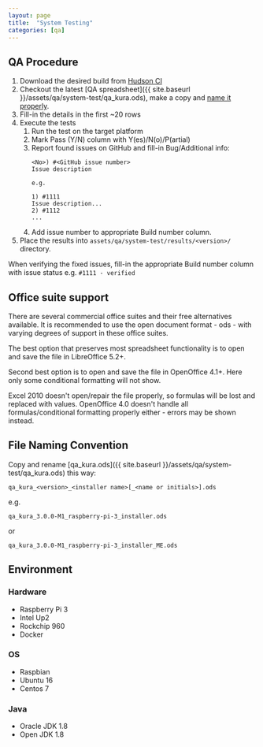 ```yaml
---
layout: page
title:  "System Testing"
categories: [qa]
---
```


QA Procedure
------------

1. Download the desired build from [Hudson CI](https://hudson.eclipse.org/kura/)
1. Checkout the latest [QA spreadsheet]({{ site.baseurl }}/assets/qa/system-test/qa_kura.ods), make a copy and [name it properly](#file-naming-convention).
1. Fill-in the details in the first ~20 rows
1. Execute the tests
   1. Run the test on the target platform
   1. Mark Pass (Y/N) column with Y(es)/N(o)/P(artial)
   1. Report found issues on GitHub and fill-in Bug/Additional info:
      ```
      <No>) #<GitHub issue number>
      Issue description

      e.g.

      1) #1111
      Issue description...
      2) #1112
      ...
      ```
   1. Add issue number to appropriate Build number column.
1. Place the results into `assets/qa/system-test/results/<version>/` directory.

When verifying the fixed issues, fill-in the appropriate Build number column with issue status e.g.
`#1111 - verified`

Office suite support
--------------------

There are several commercial office suites and their free alternatives available. It is recommended to use the open
document format - ods - with varying degrees of support in these office suites.

The best option that preserves most spreadsheet functionality is to open and save the file in LibreOffice 5.2+.

Second best option is to open and save the file in OpenOffice 4.1+. Here only some conditional formatting will not show.

Excel 2010 doesn't open/repair the file properly, so formulas will be lost and replaced with values. OpenOffice 4.0 doesn't
handle all formulas/conditional formatting properly either - errors may be shown instead.

File Naming Convention
----------------------

Copy and rename [qa_kura.ods]({{ site.baseurl }}/assets/qa/system-test/qa_kura.ods) this way:

`qa_kura_<version>_<installer name>[_<name or initials>].ods`

e.g.

`qa_kura_3.0.0-M1_raspberry-pi-3_installer.ods`

or

`qa_kura_3.0.0-M1_raspberry-pi-3_installer_ME.ods`

Environment
-----------

### Hardware

* Raspberry Pi 3
* Intel Up2
* Rockchip 960
* Docker

### OS

* Raspbian
* Ubuntu 16
* Centos 7

### Java

* Oracle JDK 1.8
* Open JDK 1.8
